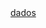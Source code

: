 <!DOCTYPE html>
<html lang="pt-br">
<head>
    <meta charset="UTF-8">
    <meta name="viewport" content="width=device-width, initial-scale=1.0">
    <link rel="stylesheet" href="/css/style.css">
    <link rel="stylesheet" href="/css/style1.css">
    <title>API</title>
</head>

<body>
    <ur>
        <a href="/dados_felinos.js">dados</a>
    </ur>
    <script src="/js/script.js"></script>
</body>
</html>
